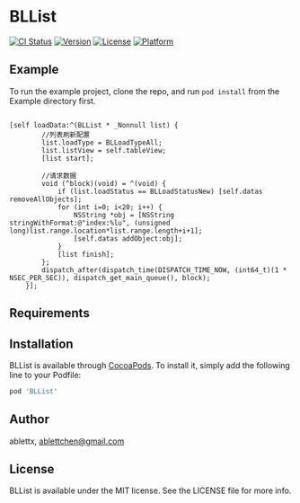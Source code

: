 # BLList

[![CI Status](https://img.shields.io/travis/ablettx/BLList.svg?style=flat)](https://travis-ci.org/ablettx/BLList)
[![Version](https://img.shields.io/cocoapods/v/BLList.svg?style=flat)](https://cocoapods.org/pods/BLList)
[![License](https://img.shields.io/cocoapods/l/BLList.svg?style=flat)](https://cocoapods.org/pods/BLList)
[![Platform](https://img.shields.io/cocoapods/p/BLList.svg?style=flat)](https://cocoapods.org/pods/BLList)

## Example

To run the example project, clone the repo, and run `pod install` from the Example directory first.

```

[self loadData:^(BLList * _Nonnull list) {
        //列表刷新配置
        list.loadType = BLLoadTypeAll;
        list.listView = self.tableView;
        [list start];

        //请求数据
        void (^block)(void) = ^(void) {
            if (list.loadStatus == BLLoadStatusNew) [self.datas removeAllObjects];
            for (int i=0; i<20; i++) {
                NSString *obj = [NSString stringWithFormat:@"index:%lu", (unsigned long)list.range.location*list.range.length+i+1];
                [self.datas addObject:obj];
            }
            [list finish];
        };
        dispatch_after(dispatch_time(DISPATCH_TIME_NOW, (int64_t)(1 * NSEC_PER_SEC)), dispatch_get_main_queue(), block);
    }];

```

## Requirements

## Installation

BLList is available through [CocoaPods](https://cocoapods.org). To install
it, simply add the following line to your Podfile:

```ruby
pod 'BLList'
```

## Author

ablettx, ablettchen@gmail.com

## License

BLList is available under the MIT license. See the LICENSE file for more info.


